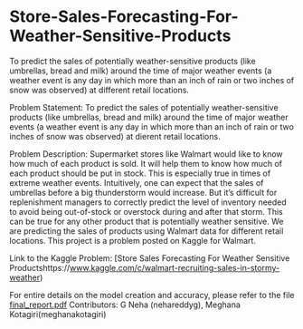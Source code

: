 # Store-Sales-Forecasting-For-Weather-Sensitive-Products

To predict the sales of potentially weather-sensitive products (like umbrellas, bread and milk) around the time of major weather events (a weather event is any day in which more than an inch of rain or two inches of snow was observed) at different retail locations.

Problem Statement: To predict the sales of potentially weather-sensitive products (like umbrellas, bread and milk) around the time of major weather events (a weather event is any day in which more than an inch of rain or two inches of snow was observed) at dierent retail locations.

Problem Description: Supermarket stores like Walmart would like to know how much of each product is sold. It will help them to know how much of each product should be put in stock. This is especially true in times of extreme weather events. Intuitively, one can expect that the sales of umbrellas before a big thunderstorm would increase. But it’s difficult for replenishment managers to correctly predict the level of inventory needed to avoid being out-of-stock or overstock during and after that storm. This can be true for any other product that is potentially weather sensitive. We are predicting the sales of products using Walmart data for different retail locations. This project is a problem posted on Kaggle for Walmart.

Link to the Kaggle Problem: [Store Sales Forecasting For Weather Sensitive Productshttps://www.kaggle.com/c/walmart-recruiting-sales-in-stormy-weather)

For entire details on the model creation and accuracy, please refer to the file [final_report.pdf](https://github.com/nehareddyg/Store-Sales-Forecasting-For-Weather-Sensitive-Products/blob/master/final_report.pdf)
Contributors: G Neha (nehareddyg), Meghana Kotagiri(meghanakotagiri)
